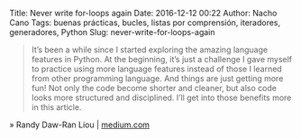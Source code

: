 Title: Never write for-loops again
Date: 2016-12-12 00:22
Author: Nacho Cano
Tags: buenas prácticas, bucles, listas por comprensión, iteradores, generadores, Python
Slug: never-write-for-loops-again

> It’s been a while since I started exploring the amazing language features in
> Python. At the beginning, it’s just a challenge I gave myself to practice
> using more language features instead of those I learned from other
> programming language. And things are just getting more fun! Not only the code
> become shorter and cleaner, but also code looks more structured and
> disciplined. I’ll get into those benefits more in this article.

» Randy Daw-Ran Liou | [medium.com][]

  [medium.com]: https://medium.com/python-pandemonium/never-write-for-loops-again-91a5a4c84baf
    "Never write for-loops again"

